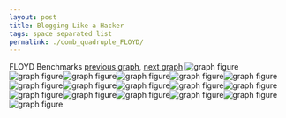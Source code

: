 ```yaml
---
layout: post
title: Blogging Like a Hacker
tags: space separated list
permalink: ./comb_quadruple_FLOYD/
---
```


FLOYD Benchmarks
[previous graph](./comb_quadruple_FACE/), [next graph](./comb_quadruple_H/)
<img src="./images/quadruple/FLOYD/FLOYD-AVL_box.png" alt="graph figure"><img src="./images/quadruple/FLOYD/FLOYD-A_box.png" alt="graph figure"><img src="./images/quadruple/FLOYD/FLOYD-CYPHERD_box.png" alt="graph figure"><img src="./images/quadruple/FLOYD/FLOYD-EGG_box.png" alt="graph figure"><img src="./images/quadruple/FLOYD/FLOYD-FACE_box.png" alt="graph figure"><img src="./images/quadruple/FLOYD/FLOYD-FLOYD_box.png" alt="graph figure"><img src="./images/quadruple/FLOYD/FLOYD-F_box.png" alt="graph figure"><img src="./images/quadruple/FLOYD/FLOYD-H_box.png" alt="graph figure"><img src="./images/quadruple/FLOYD/FLOYD-JSOND_box.png" alt="graph figure"><img src="./images/quadruple/FLOYD/FLOYD-K_box.png" alt="graph figure"><img src="./images/quadruple/FLOYD/FLOYD-O_box.png" alt="graph figure"><img src="./images/quadruple/FLOYD/FLOYD-PDFD_box.png" alt="graph figure"><img src="./images/quadruple/FLOYD/FLOYD-RB_box.png" alt="graph figure"><img src="./images/quadruple/FLOYD/FLOYD-ROD_box.png" alt="graph figure"><img src="./images/quadruple/FLOYD/FLOYD-SMATRIX_box.png" alt="graph figure"><img src="./images/quadruple/FLOYD/FLOYD-SORTD_box.png" alt="graph figure"><img src="./images/quadruple/FLOYD/FLOYD-ZB_box.png" alt="graph figure">